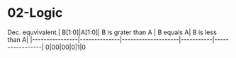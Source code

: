 # 02-Logic

Dec. equvivalent | B[1:0]|A[1:0]| B is grater than A | B equals A| B is less than A|
|----------------|--------------|--------------------|-----------|-----------------|
0|00|00|0|1|0

